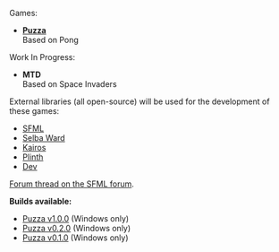 Games:
- **[Puzza][Puzza (latest release)]**  
Based on Pong

Work In Progress:
- **MTD**  
Based on Space Invaders

External libraries (all open-source) will be used for the development of these games:
- [SFML]
- [Selba Ward]
- [Kairos]
- [Plinth]
- [Dev]

[Forum thread on the SFML forum][SFML Forum Thread].

**Builds available:**
- [Puzza v1.0.0](https://github.com/Hapaxia/MyPracticeBeginnerGames/releases/tag/puzza-v1.0.0) (Windows only)
- [Puzza v0.2.0](https://github.com/Hapaxia/MyPracticeBeginnerGames/releases/tag/puzza-v0.2.0) (Windows only)
- [Puzza v0.1.0](https://github.com/Hapaxia/MyPracticeBeginnerGames/releases/tag/puzza-v0.1.0) (Windows only)




[SFML]: http://www.sfml-dev.org
[Selba Ward]: https://github.com/Hapaxia/SelbaWard/wiki
[Kairos]: https://github.com/Hapaxia/Kairos/wiki
[Plinth]: https://github.com/Hapaxia/Plinth/wiki
[Dev]: https://github.com/Hapaxia/Dev
[SFML Forum Thread]: http://en.sfml-dev.org/forums/index.php?topic=18844.0
[Puzza (latest release)]: https://github.com/Hapaxia/MyPracticeBeginnerGames/releases/tag/puzza-v1.0.0
